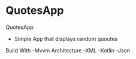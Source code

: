 # QuotesApp

QuotesApp
- Simple App that displays random quoutes

Build With
-Mvvm Architecture
-XML
-Kotlin
-Json
